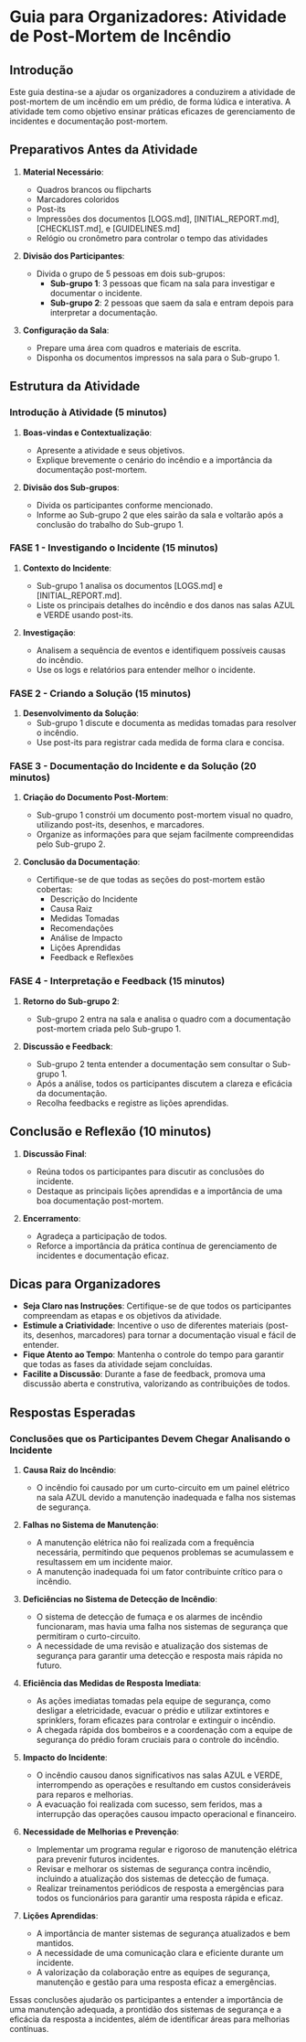 # Guia para Organizadores: Atividade de Post-Mortem de Incêndio

## Introdução

Este guia destina-se a ajudar os organizadores a conduzirem a atividade de post-mortem de um incêndio em um prédio, de forma lúdica e interativa. A atividade tem como objetivo ensinar práticas eficazes de gerenciamento de incidentes e documentação post-mortem.

## Preparativos Antes da Atividade

1. **Material Necessário**:
   - Quadros brancos ou flipcharts
   - Marcadores coloridos
   - Post-its
   - Impressões dos documentos [LOGS.md], [INITIAL_REPORT.md], [CHECKLIST.md], e [GUIDELINES.md]
   - Relógio ou cronômetro para controlar o tempo das atividades

2. **Divisão dos Participantes**:
   - Divida o grupo de 5 pessoas em dois sub-grupos:
     - **Sub-grupo 1**: 3 pessoas que ficam na sala para investigar e documentar o incidente.
     - **Sub-grupo 2**: 2 pessoas que saem da sala e entram depois para interpretar a documentação.

3. **Configuração da Sala**:
   - Prepare uma área com quadros e materiais de escrita.
   - Disponha os documentos impressos na sala para o Sub-grupo 1.

## Estrutura da Atividade

### Introdução à Atividade (5 minutos)

1. **Boas-vindas e Contextualização**:
   - Apresente a atividade e seus objetivos.
   - Explique brevemente o cenário do incêndio e a importância da documentação post-mortem.

2. **Divisão dos Sub-grupos**:
   - Divida os participantes conforme mencionado.
   - Informe ao Sub-grupo 2 que eles sairão da sala e voltarão após a conclusão do trabalho do Sub-grupo 1.

### FASE 1 - Investigando o Incidente (15 minutos)

1. **Contexto do Incidente**:
   - Sub-grupo 1 analisa os documentos [LOGS.md] e [INITIAL_REPORT.md].
   - Liste os principais detalhes do incêndio e dos danos nas salas AZUL e VERDE usando post-its.

2. **Investigação**:
   - Analisem a sequência de eventos e identifiquem possíveis causas do incêndio.
   - Use os logs e relatórios para entender melhor o incidente.

### FASE 2 - Criando a Solução (15 minutos)

1. **Desenvolvimento da Solução**:
   - Sub-grupo 1 discute e documenta as medidas tomadas para resolver o incêndio.
   - Use post-its para registrar cada medida de forma clara e concisa.

### FASE 3 - Documentação do Incidente e da Solução (20 minutos)

1. **Criação do Documento Post-Mortem**:
   - Sub-grupo 1 constrói um documento post-mortem visual no quadro, utilizando post-its, desenhos, e marcadores.
   - Organize as informações para que sejam facilmente compreendidas pelo Sub-grupo 2.

2. **Conclusão da Documentação**:
   - Certifique-se de que todas as seções do post-mortem estão cobertas:
     - Descrição do Incidente
     - Causa Raiz
     - Medidas Tomadas
     - Recomendações
     - Análise de Impacto
     - Lições Aprendidas
     - Feedback e Reflexões

### FASE 4 - Interpretação e Feedback (15 minutos)

1. **Retorno do Sub-grupo 2**:
   - Sub-grupo 2 entra na sala e analisa o quadro com a documentação post-mortem criada pelo Sub-grupo 1.

2. **Discussão e Feedback**:
   - Sub-grupo 2 tenta entender a documentação sem consultar o Sub-grupo 1.
   - Após a análise, todos os participantes discutem a clareza e eficácia da documentação.
   - Recolha feedbacks e registre as lições aprendidas.

## Conclusão e Reflexão (10 minutos)

1. **Discussão Final**:
   - Reúna todos os participantes para discutir as conclusões do incidente.
   - Destaque as principais lições aprendidas e a importância de uma boa documentação post-mortem.

2. **Encerramento**:
   - Agradeça a participação de todos.
   - Reforce a importância da prática contínua de gerenciamento de incidentes e documentação eficaz.

## Dicas para Organizadores

- **Seja Claro nas Instruções**: Certifique-se de que todos os participantes compreendam as etapas e os objetivos da atividade.
- **Estimule a Criatividade**: Incentive o uso de diferentes materiais (post-its, desenhos, marcadores) para tornar a documentação visual e fácil de entender.
- **Fique Atento ao Tempo**: Mantenha o controle do tempo para garantir que todas as fases da atividade sejam concluídas.
- **Facilite a Discussão**: Durante a fase de feedback, promova uma discussão aberta e construtiva, valorizando as contribuições de todos.

## Respostas Esperadas

### Conclusões que os Participantes Devem Chegar Analisando o Incidente

1. **Causa Raiz do Incêndio**:
   - O incêndio foi causado por um curto-circuito em um painel elétrico na sala AZUL devido a manutenção inadequada e falha nos sistemas de segurança.

2. **Falhas no Sistema de Manutenção**:
   - A manutenção elétrica não foi realizada com a frequência necessária, permitindo que pequenos problemas se acumulassem e resultassem em um incidente maior.
   - A manutenção inadequada foi um fator contribuinte crítico para o incêndio.

3. **Deficiências no Sistema de Detecção de Incêndio**:
   - O sistema de detecção de fumaça e os alarmes de incêndio funcionaram, mas havia uma falha nos sistemas de segurança que permitiram o curto-circuito.
   - A necessidade de uma revisão e atualização dos sistemas de segurança para garantir uma detecção e resposta mais rápida no futuro.

4. **Eficiência das Medidas de Resposta Imediata**:
   - As ações imediatas tomadas pela equipe de segurança, como desligar a eletricidade, evacuar o prédio e utilizar extintores e sprinklers, foram eficazes para controlar e extinguir o incêndio.
   - A chegada rápida dos bombeiros e a coordenação com a equipe de segurança do prédio foram cruciais para o controle do incêndio.

5. **Impacto do Incidente**:
   - O incêndio causou danos significativos nas salas AZUL e VERDE, interrompendo as operações e resultando em custos consideráveis para reparos e melhorias.
   - A evacuação foi realizada com sucesso, sem feridos, mas a interrupção das operações causou impacto operacional e financeiro.

6. **Necessidade de Melhorias e Prevenção**:
   - Implementar um programa regular e rigoroso de manutenção elétrica para prevenir futuros incidentes.
   - Revisar e melhorar os sistemas de segurança contra incêndio, incluindo a atualização dos sistemas de detecção de fumaça.
   - Realizar treinamentos periódicos de resposta a emergências para todos os funcionários para garantir uma resposta rápida e eficaz.

7. **Lições Aprendidas**:
   - A importância de manter sistemas de segurança atualizados e bem mantidos.
   - A necessidade de uma comunicação clara e eficiente durante um incidente.
   - A valorização da colaboração entre as equipes de segurança, manutenção e gestão para uma resposta eficaz a emergências.

Essas conclusões ajudarão os participantes a entender a importância de uma manutenção adequada, a prontidão dos sistemas de segurança e a eficácia da resposta a incidentes, além de identificar áreas para melhorias contínuas.
